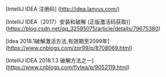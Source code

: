 [IntelliJ IDEA 注册码] (http://idea.lanyus.com/)

[IntelliJ IDEA（2017）安装和破解 (正版激活码获取)] (https://blog.csdn.net/qq_32595075/article/details/79675380)

[idea 2018.1破解激活方法,有效期至2099年] (https://www.cnblogs.com/zqr99/p/8708069.html)

[IntelliJ IDEA 2018.1.3 破解方法之一] (https://www.cnblogs.com/flytea/p/9052119.html)










